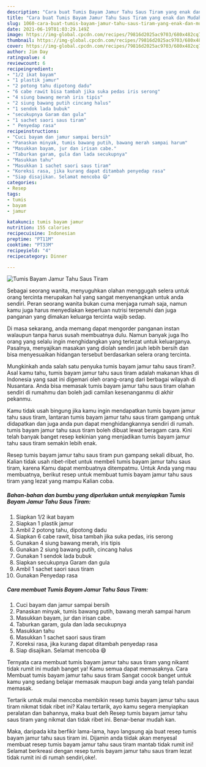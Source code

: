 ```yaml
---
description: "Cara buat Tumis Bayam Jamur Tahu Saus Tiram yang enak dan Mudah Dibuat"
title: "Cara buat Tumis Bayam Jamur Tahu Saus Tiram yang enak dan Mudah Dibuat"
slug: 1060-cara-buat-tumis-bayam-jamur-tahu-saus-tiram-yang-enak-dan-mudah-dibuat
date: 2021-06-19T01:03:29.149Z
image: https://img-global.cpcdn.com/recipes/79816d2025ac9703/680x482cq70/tumis-bayam-jamur-tahu-saus-tiram-foto-resep-utama.jpg
thumbnail: https://img-global.cpcdn.com/recipes/79816d2025ac9703/680x482cq70/tumis-bayam-jamur-tahu-saus-tiram-foto-resep-utama.jpg
cover: https://img-global.cpcdn.com/recipes/79816d2025ac9703/680x482cq70/tumis-bayam-jamur-tahu-saus-tiram-foto-resep-utama.jpg
author: Jim Day
ratingvalue: 4
reviewcount: 6
recipeingredient:
- "1/2 ikat bayam"
- "1 plastik jamur"
- "2 potong tahu dipotong dadu"
- "6 cabe rawit bisa tambah jika suka pedas iris serong"
- "4 siung bawang merah iris tipis"
- "2 siung bawang putih cincang halus"
- "1 sendok lada bubuk"
- "secukupnya Garam dan gula"
- "1 sachet saori saus tiram"
- " Penyedap rasa"
recipeinstructions:
- "Cuci bayam dan jamur sampai bersih"
- "Panaskan minyak, tumis bawang putih, bawang merah sampai harum"
- "Masukkan bayam, jur dan irisan cabe."
- "Taburkan garam, gula dan lada secukupnya"
- "Masukkan tahu"
- "Masukkan 1 sachet saori saus tiram"
- "Koreksi rasa, jika kurang dapat ditambah penyedap rasa"
- "Siap disajikan. Selamat mencoba 😄"
categories:
- Resep
tags:
- tumis
- bayam
- jamur

katakunci: tumis bayam jamur 
nutrition: 155 calories
recipecuisine: Indonesian
preptime: "PT11M"
cooktime: "PT33M"
recipeyield: "4"
recipecategory: Dinner

---
```



![Tumis Bayam Jamur Tahu Saus Tiram](https://img-global.cpcdn.com/recipes/79816d2025ac9703/680x482cq70/tumis-bayam-jamur-tahu-saus-tiram-foto-resep-utama.jpg)

Sebagai seorang wanita, menyuguhkan olahan menggugah selera untuk orang tercinta merupakan hal yang sangat menyenangkan untuk anda sendiri. Peran seorang  wanita bukan cuma menjaga rumah saja, namun kamu juga harus menyediakan keperluan nutrisi terpenuhi dan juga panganan yang dimakan keluarga tercinta wajib sedap.

Di masa  sekarang, anda memang dapat mengorder panganan instan walaupun tanpa harus susah membuatnya dulu. Namun banyak juga lho orang yang selalu ingin menghidangkan yang terlezat untuk keluarganya. Pasalnya, menyajikan masakan yang diolah sendiri jauh lebih bersih dan bisa menyesuaikan hidangan tersebut berdasarkan selera orang tercinta. 



Mungkinkah anda salah satu penyuka tumis bayam jamur tahu saus tiram?. Asal kamu tahu, tumis bayam jamur tahu saus tiram adalah makanan khas di Indonesia yang saat ini digemari oleh orang-orang dari berbagai wilayah di Nusantara. Anda bisa memasak tumis bayam jamur tahu saus tiram olahan sendiri di rumahmu dan boleh jadi camilan kesenanganmu di akhir pekanmu.

Kamu tidak usah bingung jika kamu ingin mendapatkan tumis bayam jamur tahu saus tiram, lantaran tumis bayam jamur tahu saus tiram gampang untuk didapatkan dan juga anda pun dapat menghidangkannya sendiri di rumah. tumis bayam jamur tahu saus tiram boleh dibuat lewat beragam cara. Kini telah banyak banget resep kekinian yang menjadikan tumis bayam jamur tahu saus tiram semakin lebih enak.

Resep tumis bayam jamur tahu saus tiram pun gampang sekali dibuat, lho. Kalian tidak usah ribet-ribet untuk membeli tumis bayam jamur tahu saus tiram, karena Kamu dapat membuatnya ditempatmu. Untuk Anda yang mau membuatnya, berikut resep untuk membuat tumis bayam jamur tahu saus tiram yang lezat yang mampu Kalian coba.

<!--inarticleads1-->

##### Bahan-bahan dan bumbu yang diperlukan untuk menyiapkan Tumis Bayam Jamur Tahu Saus Tiram:

1. Siapkan 1/2 ikat bayam
1. Siapkan 1 plastik jamur
1. Ambil 2 potong tahu, dipotong dadu
1. Siapkan 6 cabe rawit, bisa tambah jika suka pedas, iris serong
1. Gunakan 4 siung bawang merah, iris tipis
1. Gunakan 2 siung bawang putih, cincang halus
1. Gunakan 1 sendok lada bubuk
1. Siapkan secukupnya Garam dan gula
1. Ambil 1 sachet saori saus tiram
1. Gunakan  Penyedap rasa




<!--inarticleads2-->

##### Cara membuat Tumis Bayam Jamur Tahu Saus Tiram:

1. Cuci bayam dan jamur sampai bersih
1. Panaskan minyak, tumis bawang putih, bawang merah sampai harum
1. Masukkan bayam, jur dan irisan cabe.
1. Taburkan garam, gula dan lada secukupnya
1. Masukkan tahu
1. Masukkan 1 sachet saori saus tiram
1. Koreksi rasa, jika kurang dapat ditambah penyedap rasa
1. Siap disajikan. Selamat mencoba 😄




Ternyata cara membuat tumis bayam jamur tahu saus tiram yang nikamt tidak rumit ini mudah banget ya! Kamu semua dapat memasaknya. Cara Membuat tumis bayam jamur tahu saus tiram Sangat cocok banget untuk kamu yang sedang belajar memasak maupun bagi anda yang telah pandai memasak.

Tertarik untuk mulai mencoba membikin resep tumis bayam jamur tahu saus tiram nikmat tidak ribet ini? Kalau tertarik, ayo kamu segera menyiapkan peralatan dan bahannya, maka buat deh Resep tumis bayam jamur tahu saus tiram yang nikmat dan tidak ribet ini. Benar-benar mudah kan. 

Maka, daripada kita berfikir lama-lama, hayo langsung aja buat resep tumis bayam jamur tahu saus tiram ini. Dijamin anda tiidak akan menyesal membuat resep tumis bayam jamur tahu saus tiram mantab tidak rumit ini! Selamat berkreasi dengan resep tumis bayam jamur tahu saus tiram lezat tidak rumit ini di rumah sendiri,oke!.

